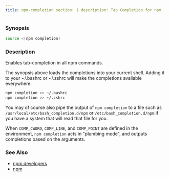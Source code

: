```yaml
---
title: npm-completion section: 1 description: Tab Completion for npm
---
```


### Synopsis

```bash
source <(npm completion)
```

### Description

Enables tab-completion in all npm commands.

The synopsis above loads the completions into your current shell. Adding it to your ~/.bashrc or ~/.zshrc will make the
completions available everywhere:

```bash
npm completion >> ~/.bashrc
npm completion >> ~/.zshrc
```

You may of course also pipe the output of `npm completion` to a file such as `/usr/local/etc/bash_completion.d/npm` or
`/etc/bash_completion.d/npm` if you have a system that will read that file for you.

When `COMP_CWORD`, `COMP_LINE`, and `COMP_POINT` are defined in the environment, `npm completion` acts in "plumbing
mode", and outputs completions based on the arguments.

### See Also

* [npm developers](/using-npm/developers)
* [npm](/commands/npm)
